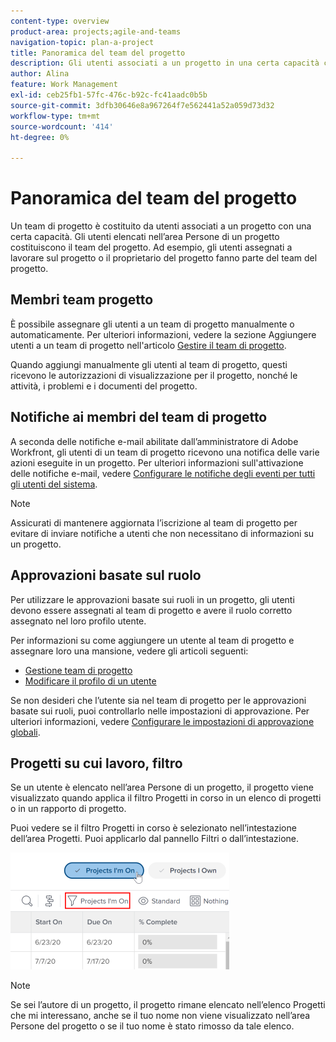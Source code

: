 ```yaml
---
content-type: overview
product-area: projects;agile-and-teams
navigation-topic: plan-a-project
title: Panoramica del team del progetto
description: Gli utenti associati a un progetto in una certa capacità costituiscono il team del progetto. Gli utenti elencati nell’area Persone di un progetto sono gli utenti che compongono il team del progetto.
author: Alina
feature: Work Management
exl-id: ceb25fb1-57fc-476c-b92c-fc41aadc0b5b
source-git-commit: 3dfb30646e8a967264f7e562441a52a059d73d32
workflow-type: tm+mt
source-wordcount: '414'
ht-degree: 0%

---
```


# Panoramica del team del progetto

<!-- Audited: 6/2025 -->

Un team di progetto è costituito da utenti associati a un progetto con una certa capacità. Gli utenti elencati nell’area Persone di un progetto costituiscono il team del progetto. Ad esempio, gli utenti assegnati a lavorare sul progetto o il proprietario del progetto fanno parte del team del progetto.

## Membri team progetto

È possibile assegnare gli utenti a un team di progetto manualmente o automaticamente. Per ulteriori informazioni, vedere la sezione Aggiungere utenti a un team di progetto nell&#39;articolo [Gestire il team di progetto](../../../manage-work/projects/planning-a-project/manage-project-team.md).

Quando aggiungi manualmente gli utenti al team di progetto, questi ricevono le autorizzazioni di visualizzazione per il progetto, nonché le attività, i problemi e i documenti del progetto.

## Notifiche ai membri del team di progetto

A seconda delle notifiche e-mail abilitate dall’amministratore di Adobe Workfront, gli utenti di un team di progetto ricevono una notifica delle varie azioni eseguite in un progetto. Per ulteriori informazioni sull&#39;attivazione delle notifiche e-mail, vedere [Configurare le notifiche degli eventi per tutti gli utenti del sistema](../../../administration-and-setup/manage-workfront/emails/configure-event-notifications-for-everyone-in-the-system.md).

>[!NOTE]
>
>Assicurati di mantenere aggiornata l’iscrizione al team di progetto per evitare di inviare notifiche a utenti che non necessitano di informazioni su un progetto.

## Approvazioni basate sul ruolo

Per utilizzare le approvazioni basate sui ruoli in un progetto, gli utenti devono essere assegnati al team di progetto e avere il ruolo corretto assegnato nel loro profilo utente.

Per informazioni su come aggiungere un utente al team di progetto e assegnare loro una mansione, vedere gli articoli seguenti:

* [Gestione team di progetto](../../../manage-work/projects/planning-a-project/manage-project-team.md)
* [Modificare il profilo di un utente](../../../administration-and-setup/add-users/create-and-manage-users/edit-a-users-profile.md)

Se non desideri che l’utente sia nel team di progetto per le approvazioni basate sui ruoli, puoi controllarlo nelle impostazioni di approvazione. Per ulteriori informazioni, vedere [Configurare le impostazioni di approvazione globali](../../../administration-and-setup/customize-workfront/configure-approval-milestone-processes/establish-approval-settings.md).

## Progetti su cui lavoro, filtro

Se un utente è elencato nell’area Persone di un progetto, il progetto viene visualizzato quando applica il filtro Progetti in corso in un elenco di progetti o in un rapporto di progetto.

Puoi vedere se il filtro Progetti in corso è selezionato nell’intestazione dell’area Progetti. Puoi applicarlo dal pannello Filtri o dall’intestazione.

![](assets/nwe-project-list-buttons-350x187.png)

>[!NOTE]
>
>Se sei l’autore di un progetto, il progetto rimane elencato nell’elenco Progetti che mi interessano, anche se il tuo nome non viene visualizzato nell’area Persone del progetto o se il tuo nome è stato rimosso da tale elenco.
